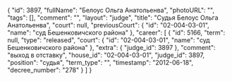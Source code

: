 {
    "id": 3897,
    "fullName": "Белоус Ольга Анатольенва",
    "photoURL": "",
    "tags": [],
    "comment": "",
    "layout": "judge",
    "title": "Судья Белоус Ольга Анатольенва",
    "court": null,
    "previousCourt": {
        "id": "02-004-03-01",
        "name": "суд Бешенковичского района"
    },
    "career": [
        {
            "id": 5166,
            "term": null,
            "type": "released",
            "court": {
                "id": "02-004-03-01",
                "name": "суд Бешенковичского района"
            },
            "extra": {
                "judge_id": 3897
            },
            "comment": "выход в отставку",
            "house_id": "02-004-03-01",
            "judge_id": 3897,
            "position": "судья",
            "term_type": "",
            "timestamp": "2012-06-18",
            "decree_number": "278"
        }
    ]
}